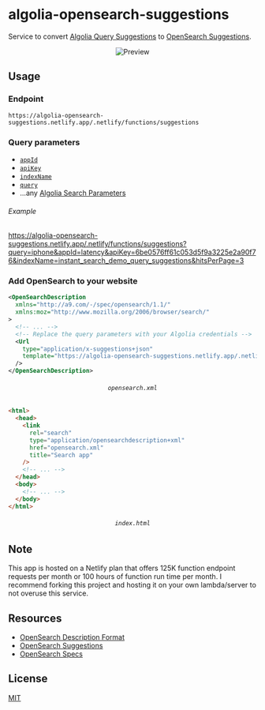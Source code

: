 # algolia-opensearch-suggestions

Service to convert [Algolia Query Suggestions](https://www.algolia.com/doc/guides/getting-insights-and-analytics/leveraging-analytics-data/query-suggestions/) to [OpenSearch Suggestions](https://github.com/dewitt/opensearch/blob/c9ed38a524c53b61d582634b28e5e83af9f8f8ae/mediawiki/Specifications/OpenSearch/Extensions/Suggestions/1.1/Draft%201.wiki).

<div align="center">

![Preview](https://user-images.githubusercontent.com/6137112/94016490-78bcd700-fdae-11ea-8057-fd596ed68eb3.png)

</div>

## Usage

### Endpoint

```
https://algolia-opensearch-suggestions.netlify.app/.netlify/functions/suggestions
```

### Query parameters

- [`appId`](https://www.algolia.com/api-keys/)
- [`apiKey`](https://www.algolia.com/api-keys/)
- [`indexName`](https://www.algolia.com/explorer/)
- [`query`](https://www.algolia.com/doc/api-reference/api-parameters/query/)
- ...any [Algolia Search Parameters](https://www.algolia.com/doc/api-reference/search-api-parameters/)

###### Example

https://algolia-opensearch-suggestions.netlify.app/.netlify/functions/suggestions?query=iphone&appId=latency&apiKey=6be0576ff61c053d5f9a3225e2a90f76&indexName=instant_search_demo_query_suggestions&hitsPerPage=3

### Add OpenSearch to your website

```xml
<OpenSearchDescription
  xmlns="http://a9.com/-/spec/opensearch/1.1/"
  xmlns:moz="http://www.mozilla.org/2006/browser/search/"
>
  <!-- ... -->
  <!-- Replace the query parameters with your Algolia credentials -->
  <Url
    type="application/x-suggestions+json"
    template="https://algolia-opensearch-suggestions.netlify.app/.netlify/functions/suggestions?query={searchTerms}&amp;appId=latency&amp;apiKey=6be0576ff61c053d5f9a3225e2a90f76&amp;indexName=instant_search_demo_query_suggestions&amp;hitsPerPage=10"
  />
</OpenSearchDescription>
```

<div align="center">

###### `opensearch.xml`

</div>

```html
<html>
  <head>
    <link
      rel="search"
      type="application/opensearchdescription+xml"
      href="opensearch.xml"
      title="Search app"
    />
    <!-- ... -->
  </head>
  <body>
    <!-- ... -->
  </body>
</html>
```

<div align="center">

###### `index.html`

</div>

## Note

This app is hosted on a Netlify plan that offers 125K function endpoint requests per month or 100 hours of function run time per month. I recommend forking this project and hosting it on your own lambda/server to not overuse this service.

## Resources

- [OpenSearch Description Format](https://developer.mozilla.org/en-US/docs/Web/OpenSearch)
- [OpenSearch Suggestions](https://developer.mozilla.org/en-US/docs/Archive/Add-ons/Supporting_search_suggestions_in_search_plugins)
- [OpenSearch Specs](https://github.com/dewitt/opensearch/blob/c9ed38a524c53b61d582634b28e5e83af9f8f8ae/opensearch-1-1-draft-6.md)

## License

[MIT](LICENSE)
